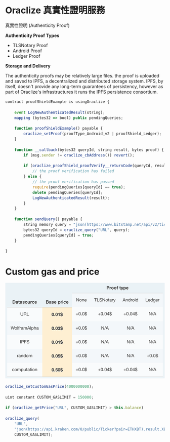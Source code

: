 # Oraclize 真實性證明服務

真實性證明 (Authenticity Proof)

**Authenticity Proof Types​**

* TLSNotary Proof
* Android Proof
* Ledger Proof

**Storage and Delivery**

The authenticity proofs may be relatively large files.
the proof is uploaded and saved to IPFS, a decentralized and distributed storage system. 
IPFS, by itself, doesn't provide any long-term guarantees of persistency, however as part of Oraclize's infrastructures it runs the IPFS persistence consortium. 

```js
contract proofShieldExample is usingOraclize {

    event LogNewAuthenticatedResult(string);
    mapping (bytes32 => bool) public pendingQueries;

    function proofShieldExample() payable {
        oraclize_setProof(proofType_Android_v2 | proofShield_Ledger);
    }

    function __callback(bytes32 queryId, string result, bytes proof) {
        if (msg.sender != oraclize_cbAddress()) revert();

        if (oraclize_proofShield_proofVerify__returnCode(queryId, result, proof) != 0) {
            // the proof verification has failed
        } else {
            // the proof verification has passed
            require(pendingQueries[queryId] == true);
            delete pendingQueries[queryId];
            LogNewAuthenticatedResult(result);
        }
    }

    function sendQuery() payable {
        string memory query = "json(https://www.bitstamp.net/api/v2/ticker/ethusd/).last";
        bytes32 queryId = oraclize_query("URL", query);
        pendingQueries[queryId] = true;
    }

}
```

# Custom gas and price

![](assets/oraclize/price.png)

```js
oraclize_setCustomGasPrice(4000000000);

uint constant CUSTOM_GASLIMIT = 150000;

if (oraclize_getPrice("URL", CUSTOM_GASLIMIT) > this.balance)

oraclize_query(
    "URL", 
    "json(https://api.kraken.com/0/public/Ticker?pair=ETHXBT).result.XETHXXBT.c.0", 
    CUSTOM_GASLIMIT);
```
